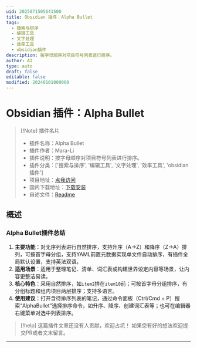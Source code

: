```yaml
---
uid: 2025071505641500
title: Obsidian 插件：Alpha Bullet
tags:
  - 搜索与排序
  - 编辑工具
  - 文字处理
  - 效率工具
  - obsidian插件
description: 按字母顺序对项目符号列表进行排序。
author: AI
type: auto
draft: false
editable: false
modified: 20240101000000
---
```


# Obsidian 插件：Alpha Bullet

> [!Note] 插件名片
> - 插件名称：Alpha Bullet
> - 插件作者：Mara-Li
> - 插件说明：按字母顺序对项目符号列表进行排序。
> - 插件分类：['搜索与排序', '编辑工具', '文字处理', '效率工具', 'obsidian插件']
> - 项目地址：[点我访问](https://github.com/Mara-Li/obsidian-alpha-bullet)
> - 国内下载地址：[下载安装](https://pkmer.cn/products/plugin/pluginMarket/?alpha-bullet)
> - 自述文件：[Readme](https://ghproxy.net/https://raw.githubusercontent.com/Mara-Li/obsidian-alpha-bullet/master/README.md)



## 概述

### Alpha Bullet插件总结
1. **主要功能**：对无序列表进行自然排序，支持升序（A→Z）和降序（Z→A）排列，可按首字母分组，支持YAML前置元数据实现单文件自动排序，有插件全局默认设置，支持英法双语。
2. **适用场景**：适用于整理笔记、清单、词汇表或构建世界设定内容等场景，让内容更整洁易读。
3. **核心特色**：采用自然排序，如`item2`排在`item10`前；可按首字母分组排序，有分组标题和组内项目两层排序；支持多语言。
4. **使用建议**：打开含待排序列表的笔记，通过命令面板（Ctrl/Cmd + P）搜索“AlphaBullet”选择排序命令，如升序、降序、创建词汇表等；也可在编辑器右键菜单对选中列表排序。


> [!help] 
> 这篇插件文章还没有人贡献，欢迎占坑！
> 如果您有好的想法欢迎提交PR或者文末留言。
> 

---


